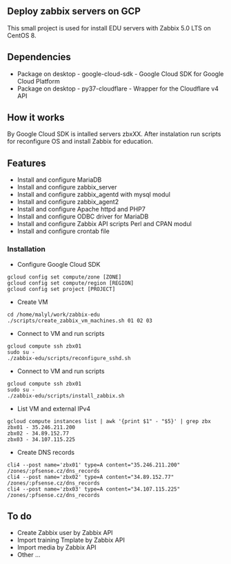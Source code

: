 ## Deploy zabbix servers on GCP

This small project is used for install EDU servers with Zabbix 5.0 LTS on CentOS 8.

## Dependencies

- Package on desktop - google-cloud-sdk - Google Cloud SDK for Google Cloud Platform
- Package on desktop - py37-cloudflare - Wrapper for the Cloudflare v4 API

## How it works

By Google Cloud SDK is intalled servers zbxXX. After instalation run scripts for reconfigure OS and install Zabbix for education.

## Features

- Install and configure MariaDB
- Install and configure zabbix_server
- Install and configure zabbix_agentd with mysql modul
- Install and configure zabbix_agent2
- Install and configure Apache httpd and PHP7
- Install and configure ODBC driver for MariaDB
- Install and configure Zabbix API scripts Perl and CPAN modul
- Install and configure crontab file

### Installation

- Configure Google Cloud SDK

```
gcloud config set compute/zone [ZONE]
gcloud config set compute/region [REGION]
gcloud config set project [PROJECT]
```

- Create VM

```
cd /home/malyl/work/zabbix-edu
./scripts/create_zabbix_vm_machines.sh 01 02 03
```
- Connect to VM and run scripts

```
gcloud compute ssh zbx01
sudo su -
./zabbix-edu/scripts/reconfigure_sshd.sh
```
- Connect to VM and run scripts

```
gcloud compute ssh zbx01
sudo su -
./zabbix-edu/scripts/install_zabbix.sh
```
- List VM and external IPv4

```
gcloud compute instances list | awk '{print $1" - "$5}' | grep zbx
zbx01 - 35.246.211.200
zbx02 - 34.89.152.77
zbx03 - 34.107.115.225
```
- Create DNS records

```
cli4 --post name='zbx01' type=A content="35.246.211.200" /zones/:pfsense.cz/dns_records
cli4 --post name='zbx02' type=A content="34.89.152.77" /zones/:pfsense.cz/dns_records
cli4 --post name='zbx03' type=A content="34.107.115.225" /zones/:pfsense.cz/dns_records
```
## To do

- Create Zabbix user by Zabbix API
- Import training Tmplate by Zabbix API
- Import media by Zabbix API
- Other ...
